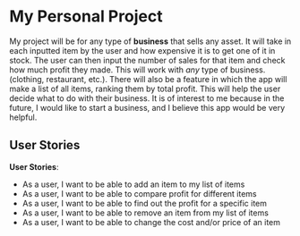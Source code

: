 # My Personal Project

My project will be for any type of **business** that sells any asset. 
It will take in each inputted item by the user and how expensive it is to 
get one of it in stock. The user can then input the number of sales for that item
and check how much profit they made. This will work with *any* type of business.
(clothing, restaurant, etc.). There will also be a feature in which the app will make
a list of all items, ranking them by total profit. This will help the user decide what
to do with their business. It is of interest to me because in the future, I would like to
start a business, and I believe this app would be very helpful.

## User Stories

**User Stories**:
- As a user, I want to be able to add an item to my list of items
- As a user, I want to be able to compare profit for different items
- As a user, I want to be able to find out the profit for a specific item
- As a user, I want to be able to remove an item from my list of items
- As a user, I want to be able to change the cost and/or price of an item 
